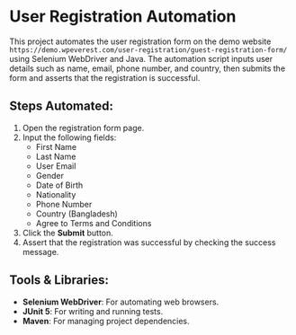 # User Registration Automation

This project automates the user registration form on the demo website `https://demo.wpeverest.com/user-registration/guest-registration-form/` using Selenium WebDriver and Java. The automation script inputs user details such as name, email, phone number, and country, then submits the form and asserts that the registration is successful.

## Steps Automated:
1. Open the registration form page.
2. Input the following fields:
   - First Name
   - Last Name
   - User Email
   - Gender
   - Date of Birth
   - Nationality
   - Phone Number
   - Country (Bangladesh)
   - Agree to Terms and Conditions
3. Click the **Submit** button.
4. Assert that the registration was successful by checking the success message.

## Tools & Libraries:
- **Selenium WebDriver**: For automating web browsers.
- **JUnit 5**: For writing and running tests.
- **Maven**: For managing project dependencies.

